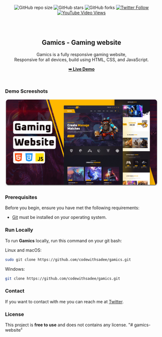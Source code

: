 <div align="center">
  
  ![GitHub repo size](https://img.shields.io/github/repo-size/codewithsadee/gamics)
  ![GitHub stars](https://img.shields.io/github/stars/codewithsadee/gamics?style=social)
  ![GitHub forks](https://img.shields.io/github/forks/codewithsadee/gamics?style=social)
[![Twitter Follow](https://img.shields.io/twitter/follow/codewithsadee_?style=social)](https://twitter.com/intent/follow?screen_name=codewithsadee_)
  [![YouTube Video Views](https://img.shields.io/youtube/views/VJKx9uLEpaU?style=social)](https://youtu.be/VJKx9uLEpaU)

  <br />
  <br />

  <h2 align="center">Gamics - Gaming website</h2>

  Gamics is a fully responsive gaming website, <br />Responsive for all devices, build using HTML, CSS, and JavaScript.

  <a href="https://codewithsadee.github.io/gamics/"><strong>➥ Live Demo</strong></a>

</div>

<br />

### Demo Screeshots

![Gamics Desktop Demo](./readme-images/desktop.png "Desktop Demo")

### Prerequisites

Before you begin, ensure you have met the following requirements:

* [Git](https://git-scm.com/downloads "Download Git") must be installed on your operating system.

### Run Locally

To run **Gamics** locally, run this command on your git bash:

Linux and macOS:

```bash
sudo git clone https://github.com/codewithsadee/gamics.git
```

Windows:

```bash
git clone https://github.com/codewithsadee/gamics.git
```

### Contact

If you want to contact with me you can reach me at [Twitter](https://www.twitter.com/codewithsadee).

### License

This project is **free to use** and does not contains any license.
"# gamics-website" 

